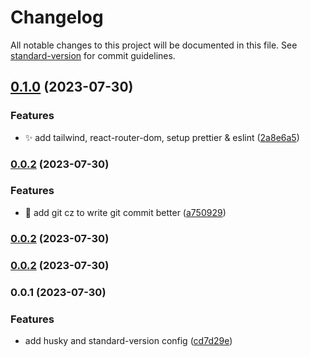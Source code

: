 # Changelog

All notable changes to this project will be documented in this file. See [standard-version](https://github.com/conventional-changelog/standard-version) for commit guidelines.

## [0.1.0](https://github.com/badawi1713/intilink-dashboard/compare/v0.0.2...v0.1.0) (2023-07-30)


### Features

* ✨ add tailwind, react-router-dom, setup prettier & eslint ([2a8e6a5](https://github.com/badawi1713/intilink-dashboard/commit/2a8e6a53c8c949e97fd1a3828c107d09fc7de2a3))

### [0.0.2](https://github.com/badawi1713/intilink-dashboard/compare/v0.0.1...v0.0.2) (2023-07-30)

### Features

- 🎸 add git cz to write git commit better ([a750929](https://github.com/badawi1713/intilink-dashboard/commit/a7509299d0c9b01dc4c44362080f2313991eec61))

### [0.0.2](https://github.com/badawi1713/intilink-dashboard/compare/v0.0.1...v0.0.2) (2023-07-30)

### [0.0.2](https://github.com/badawi1713/intilink-dashboard/compare/v0.0.1...v0.0.2) (2023-07-30)

### 0.0.1 (2023-07-30)

### Features

- add husky and standard-version config ([cd7d29e](https://github.com/badawi1713/intilink-dashboard/commit/cd7d29ea572636b4f07963f3e1e3965ea114d2f6))
